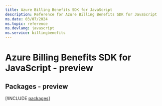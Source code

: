 ```yaml
---
title: Azure Billing Benefits SDK for JavaScript
description: Reference for Azure Billing Benefits SDK for JavaScript
ms.date: 03/07/2024
ms.topic: reference
ms.devlang: javascript
ms.service: billingbenefits
---
```

# Azure Billing Benefits SDK for JavaScript - preview
## Packages - preview
[!INCLUDE [packages](billing-benefits-index.md)]